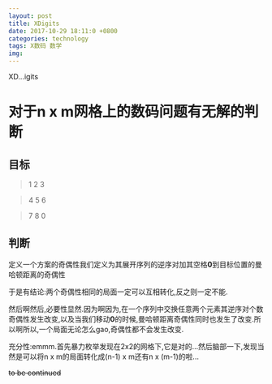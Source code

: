 ```yaml
---
layout: post
title: XDigits
date: 2017-10-29 18:11:0 +0800
categories: technology
tags: X数码 数学
img: 
---
```

XD...igits

# 对于n x m网格上的数码问题有无解的判断

## 目标

>1 2 3

>4 5 6

>7 8 0

## 判断

定义一个方案的奇偶性我们定义为其展开序列的逆序对加其空格**0**到目标位置的曼哈顿距离的奇偶性

于是有结论:两个奇偶性相同的局面一定可以互相转化,反之则一定不能.

然后啊然后,必要性显然.因为啊因为,在一个序列中交换任意两个元素其逆序对个数奇偶性发生改变,以及当我们移动**0**的时候,曼哈顿距离奇偶性同时也发生了改变.所以啊所以,一个局面无论怎么gao,奇偶性都不会发生改变.

充分性:emmm.首先暴力枚举发现在2x2的网格下,它是对的...然后脑部一下,发现当然是可以将n x m的局面转化成(n-1) x m还有n x (m-1)的啦...

~~to be continued~~

